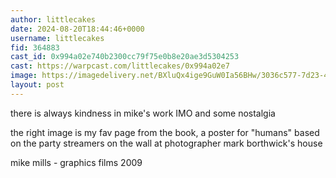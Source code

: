 ```yaml
---
author: littlecakes
date: 2024-08-20T18:44:46+0000
username: littlecakes
fid: 364883
cast_id: 0x994a02e740b2300cc79f75e0b8e20ae3d5304253
cast: https://warpcast.com/littlecakes/0x994a02e7
image: https://imagedelivery.net/BXluQx4ige9GuW0Ia56BHw/3036c577-7d23-4bdc-4a65-9b8d68d72800/original
layout: post
---
```

there is always kindness in mike's work IMO and some nostalgia   
  
the right image is my fav page from the book, a poster for "humans" based on the party streamers on the wall at photographer mark borthwick's house  
  
mike mills - graphics films 2009  

<img src='https://imagedelivery.net/BXluQx4ige9GuW0Ia56BHw/3036c577-7d23-4bdc-4a65-9b8d68d72800/original' alt='' referrerpolicy='no-referrer'/>
<img src='https://imagedelivery.net/BXluQx4ige9GuW0Ia56BHw/c751f585-9ad3-4ba8-a160-bc4003792d00/original' alt='' referrerpolicy='no-referrer'/>